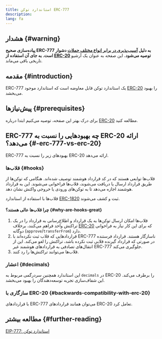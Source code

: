 ```yaml
---
title: استاندارد توکن ERC-777
description:
lang: fa
---
```


## هشدار {#warning}

**پیاده‌سازی صحیح ERC-777 به دلیل [آسیب‌پذیری در برابر انواع مختلف حملات](https://github.com/OpenZeppelin/openzeppelin-contracts/issues/2620) دشوار است. به جای آن استفاده از [ERC-20](/developers/docs/standards/tokens/erc-20/) توصیه می‌شود.** این صفحه به عنوان یک آرشیو تاریخی باقی می‌ماند.

## مقدمه {#introduction}

ERC-777 یک استاندارد توکن قابل معاوضه است که استاندارد موجود [ERC-20](/developers/docs/standards/tokens/erc-20/) را بهبود می‌بخشد.

## پیش‌نیازها {#prerequisites}

برای درک بهتر این صفحه، توصیه می‌کنیم ابتدا درباره [ERC-20](/developers/docs/standards/tokens/erc-20/) مطالعه کنید.

## ERC-777 چه بهبودهایی را نسبت به ERC-20 ارائه می‌دهد؟ {#-erc-777-vs-erc-20}

ERC-777 بهبودهای زیر را نسبت به ERC-20 ارائه می‌دهد.

### قلاب‌ها {#hooks}

قلاب‌ها توابعی هستند که در کد قرارداد هوشمند توصیف شده‌اند. هنگامی که توکن‌ها از طریق قرارداد ارسال یا دریافت می‌شوند، قلاب‌ها فراخوانی می‌شوند. این به قرارداد هوشمند اجازه می‌دهد تا به توکن‌های ورودی یا خروجی واکنش نشان دهد.

قلاب‌ها با استفاده از استاندارد [ERC-1820](https://eips.ethereum.org/EIPS/eip-1820) ثبت و کشف می‌شوند.

#### چرا قلاب‌ها عالی هستند؟ {#why-are-hooks-great}

1. قلاب‌ها امکان ارسال توکن‌ها به یک قرارداد و اطلاع‌رسانی به قرارداد را در یک تراکنش واحد فراهم می‌کنند، برخلاف [ERC-20](https://eips.ethereum.org/EIPS/eip-20) که برای این کار نیاز به فراخوانی دوگانه (`approve`/`transferFrom`) دارد.
2. قراردادهایی که قلاب ثبت نکرده‌اند با ERC-777 ناسازگار هستند. قرارداد فرستنده در صورتی که قرارداد گیرنده قلابی ثبت نکرده باشد، تراکنش را لغو می‌کند. این از انتقال‌های تصادفی به قراردادهای هوشمند غیر ERC-777 جلوگیری می‌کند.
3. قلاب‌ها می‌توانند تراکنش‌ها را رد کنند.

### اعشار {#decimals}

این استاندارد همچنین سردرگمی مربوط به `decimals` در ERC-20 را برطرف می‌کند. این شفاف‌سازی تجربه توسعه‌دهندگان را بهبود می‌بخشد.

### سازگاری با ERC-20 {#backwards-compatibility-with-erc-20}

با قراردادهای ERC-777 می‌توان همانند قراردادهای ERC-20 تعامل کرد.

## مطالعه بیشتر {#further-reading}

[EIP-777: استاندارد توکن](https://eips.ethereum.org/EIPS/eip-777)
